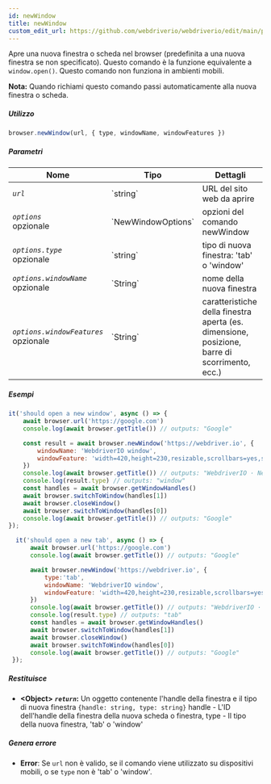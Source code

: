 ```yaml
---
id: newWindow
title: newWindow
custom_edit_url: https://github.com/webdriverio/webdriverio/edit/main/packages/webdriverio/src/commands/browser/newWindow.ts
---
```


Apre una nuova finestra o scheda nel browser (predefinita a una nuova finestra se non specificato).
Questo comando è la funzione equivalente a `window.open()`. Questo comando non funziona in ambienti mobili.

__Nota:__ Quando richiami questo comando passi automaticamente alla nuova finestra o scheda.

##### Utilizzo

```js
browser.newWindow(url, { type, windowName, windowFeatures })
```

##### Parametri

<table>
  <thead>
    <tr>
      <th>Nome</th><th>Tipo</th><th>Dettagli</th>
    </tr>
  </thead>
  <tbody>
    <tr>
      <td><code><var>url</var></code></td>
      <td>`string`</td>
      <td>URL del sito web da aprire</td>
    </tr>
    <tr>
      <td><code><var>options</var></code><br /><span className="label labelWarning">opzionale</span></td>
      <td>`NewWindowOptions`</td>
      <td>opzioni del comando newWindow</td>
    </tr>
    <tr>
      <td><code><var>options.type</var></code><br /><span className="label labelWarning">opzionale</span></td>
      <td>`string`</td>
      <td>tipo di nuova finestra: 'tab' o 'window'</td>
    </tr>
    <tr>
      <td><code><var>options.windowName</var></code><br /><span className="label labelWarning">opzionale</span></td>
      <td>`String`</td>
      <td>nome della nuova finestra</td>
    </tr>
    <tr>
      <td><code><var>options.windowFeatures</var></code><br /><span className="label labelWarning">opzionale</span></td>
      <td>`String`</td>
      <td>caratteristiche della finestra aperta (es. dimensione, posizione, barre di scorrimento, ecc.)</td>
    </tr>
  </tbody>
</table>

##### Esempi

```js title="newWindowSync.js"
it('should open a new window', async () => {
    await browser.url('https://google.com')
    console.log(await browser.getTitle()) // outputs: "Google"

    const result = await browser.newWindow('https://webdriver.io', {
        windowName: 'WebdriverIO window',
        windowFeature: 'width=420,height=230,resizable,scrollbars=yes,status=1',
    })
    console.log(await browser.getTitle()) // outputs: "WebdriverIO · Next-gen browser and mobile automation test framework for Node.js"
    console.log(result.type) // outputs: "window"
    const handles = await browser.getWindowHandles()
    await browser.switchToWindow(handles[1])
    await browser.closeWindow()
    await browser.switchToWindow(handles[0])
    console.log(await browser.getTitle()) // outputs: "Google"
});

```

```js title="newTabSync.js"
  it('should open a new tab', async () => {
      await browser.url('https://google.com')
      console.log(await browser.getTitle()) // outputs: "Google"

      await browser.newWindow('https://webdriver.io', {
          type:'tab',
          windowName: 'WebdriverIO window',
          windowFeature: 'width=420,height=230,resizable,scrollbars=yes,status=1',
      })
      console.log(await browser.getTitle()) // outputs: "WebdriverIO · Next-gen browser and mobile automation test framework for Node.js"
      console.log(result.type) // outputs: "tab"
      const handles = await browser.getWindowHandles()
      await browser.switchToWindow(handles[1])
      await browser.closeWindow()
      await browser.switchToWindow(handles[0])
      console.log(await browser.getTitle()) // outputs: "Google"
 });
```

##### Restituisce

- **&lt;Object&gt;**
            **<code><var>return</var></code>:**           Un oggetto contenente l'handle della finestra e il tipo di nuova finestra `{handle: string, type: string}` handle - L'ID dell'handle della finestra della nuova scheda o finestra, type - Il tipo della nuova finestra, 'tab' o 'window'    
##### Genera errore

- **Error**:  Se `url` non è valido, se il comando viene utilizzato su dispositivi mobili, o se `type` non è 'tab' o 'window'.